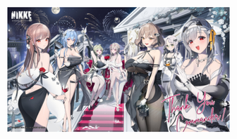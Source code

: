 <picture>
 <source media="(prefers-color-scheme: dark)" srcset="https://github.com/Dragongg-12/Dragongg-12/blob/main/Screenshot_20250404_130306_TikTok.jpg">
 <source media="(prefers-color-scheme: dark)" srcset="https://github.com/Dragongg-12/Dragongg-12/blob/main/a3f3d3eb91dca5967179b27970eb6755.png">
 <img alt="Skill Issue" src="https://github.com/masterd2003/masterd2003/blob/main/0pbtmyolj9yb1.jpg">
</picture>
